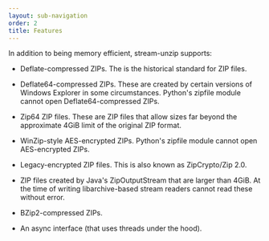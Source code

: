 ```yaml
---
layout: sub-navigation
order: 2
title: Features
---
```



In addition to being memory efficient, stream-unzip supports:

- Deflate-compressed ZIPs. The is the historical standard for ZIP files.

- Deflate64-compressed ZIPs. These are created by certain versions of Windows Explorer in some circumstances. Python's zipfile module cannot open Deflate64-compressed ZIPs.

- Zip64 ZIP files. These are ZIP files that allow sizes far beyond the approximate 4GiB limit of the original ZIP format.

- WinZip-style AES-encrypted ZIPs. Python's zipfile module cannot open AES-encrypted ZIPs.

- Legacy-encrypted ZIP files. This is also known as ZipCrypto/Zip 2.0.

- ZIP files created by Java's ZipOutputStream that are larger than 4GiB. At the time of writing libarchive-based stream readers cannot read these without error.

- BZip2-compressed ZIPs.

- An async interface (that uses threads under the hood).
